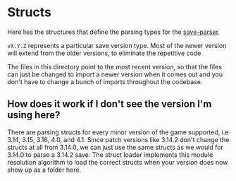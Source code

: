 # Structs

Here lies the structures that define the parsing types for the [save-parser](../save-parser.ts).

`vX.Y.Z` represents a particular save version type. Most of the newer version will extend from the older versions, to eliminate the repetitive code

The files in this directory point to the most recent version, so that the files can just be changed to import a newer version when it comes out and you don't have to change a bunch of imports throughout the codebase.

## How does it work if I don't see the version I'm using here?

There are parsing structs for every minor version of the game supported, i.e 3.14, 3.15, 3.16, 4.0, and 4.1. Since patch versions like 3.14.2 don't change the structs at all from 3.14.0, we can just use the same structs as we would for 3.14.0 to parse a 3.14.2 save. The struct loader implements this module resolution algorithm to load the correct structs when your version does now show up as a folder here.
